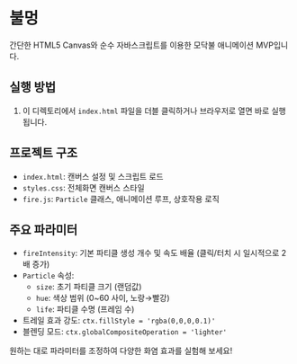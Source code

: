 # 불멍

간단한 HTML5 Canvas와 순수 자바스크립트를 이용한 모닥불 애니메이션 MVP입니다.

## 실행 방법

1. 이 디렉토리에서 `index.html` 파일을 더블 클릭하거나 브라우저로 열면 바로 실행됩니다.

## 프로젝트 구조

- `index.html`: 캔버스 설정 및 스크립트 로드
- `styles.css`: 전체화면 캔버스 스타일
- `fire.js`: `Particle` 클래스, 애니메이션 루프, 상호작용 로직

## 주요 파라미터

- `fireIntensity`: 기본 파티클 생성 개수 및 속도 배율 (클릭/터치 시 일시적으로 2배 증가)
- `Particle` 속성:
  - `size`: 초기 파티클 크기 (랜덤값)
  - `hue`: 색상 범위 (0~60 사이, 노랑→빨강)
  - `life`: 파티클 수명 (프레임 수)
- 트레일 효과 강도: `ctx.fillStyle = 'rgba(0,0,0,0.1)'`
- 블렌딩 모드: `ctx.globalCompositeOperation = 'lighter'`

원하는 대로 파라미터를 조정하여 다양한 화염 효과를 실험해 보세요! 